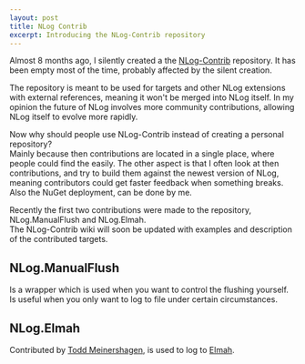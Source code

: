```yaml
---
layout: post
title: NLog Contrib
excerpt: Introducing the NLog-Contrib repository
---
```


Almost 8 months ago, I silently created a the [NLog-Contrib](https://github.com/NLog/NLog-Contrib) repository. It has been empty most of the time, probably affected by the silent creation.

The repository is meant to be used for targets and other NLog extensions with external references, meaning it won't be merged into NLog itself. In my opinion the future of NLog involves more community contributions, allowing NLog itself to evolve more rapidly.

Now why should people use NLog-Contrib instead of creating a personal repository?  
Mainly because then contributions are located in a single place, where people could find the easily. The other aspect is that I often look at then contributions, and try to build them against the newest version of NLog, meaning contributors could get faster feedback when something breaks. Also the NuGet deployment, can be done by me.

Recently the first two contributions were made to the repository, NLog.ManualFlush and NLog.Elmah.  
The NLog-Contrib wiki will soon be updated with examples and description of the contributed targets.

## NLog.ManualFlush ## 
Is a wrapper which is used when you want to control the flushing yourself. Is useful when you only want to log to file under certain circumstances.

## NLog.Elmah ## 
Contributed by [Todd Meinershagen](https://github.com/toddmeinershagen), is used to log to [Elmah](https://code.google.com/p/elmah/).  